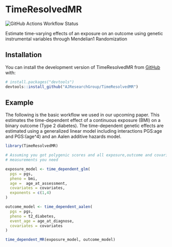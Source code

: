 
# TimeResolvedMR

<!-- badges: start -->
![GitHub Actions Workflow Status](https://img.shields.io/github/actions/workflow/status/AJResearchGroup/TimeResolvedMR/r.yml)
<!-- badges: end -->

Estimate time-varying effects of an exposure on an outcome using genetic
instrumental variables through Mendelian1 Randomization

## Installation

You can install the development version of TimeResolvedMR from [GitHub](https://github.com/) with:

``` r
# install.packages("devtools")
devtools::install_github("AJResearchGroup/TimeResolvedMR")
```

## Example

The following is the basic workflow we used in our upcoming paper.
This estimates the time-dependent effect of a continuous exposure (BMI) on a
binary outcome (Type 2 diabetes). The time-dependent genetic effects are
estimated using a generalized linear model including interactions PGS:age and
PGS:(age^4) and an Aalen additive hazards model.

``` r
library(TimeResolvedMR)

# Assuming you got polygenic scores and all exposure,outcome and covariate
# measurements you need

exposure_model <- time_dependent_glm(
  pgs = pgs,
  pheno = bmi,
  age =  age_at_assessment,
  covariates = covariates,
  exponents = c(1,4)
)

outcome_model <- time_dependent_aalen(
  pgs = pgs,
  pheno = t2_diabetes,
  event_age = age_at_diagnose,
  covariates = covariates
)

time_dependent_MR(exposure_model, outcome_model)
```


